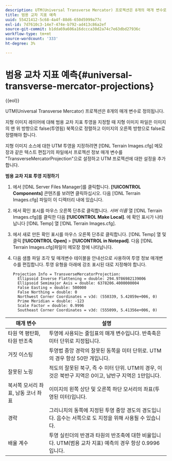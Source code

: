 ```yaml
---
description: UTM(Universal Transverse Mercator) 프로젝션은 8개의 매개 변수로 정의됩니다.
title: 범용 교차 지표 예측
uuid: 55421412-5c68-4a4f-88d6-650d5999a77c
exl-id: 7d7610c3-14e7-474e-b792-ad413c86a2ef
source-git-commit: b1dda69a606a16dccca30d2a74c7e63dbd27936c
workflow-type: tm+mt
source-wordcount: '333'
ht-degree: 3%

---
```


# 범용 교차 지표 예측{#universal-transverse-mercator-projections}

{{eol}}

UTM(Universal Transverse Mercator) 프로젝션은 8개의 매개 변수로 정의됩니다.

지형 이미지 레이어에 대해 범용 교차 지표 투영을 지정할 때 지형 이미지 파일은 이미지의 맨 위 방향으로 false(투영됨) 북쪽으로 정렬하고 이미지의 오른쪽 방향으로 false로 정렬해야 합니다.

지형 이미지 소스에 대한 UTM 투영을 지정하려면 [!DNL Terrain Images.cfg] 메모장과 같은 텍스트 편집기의 파일에서 프로젝션 정보 매개 변수를 &quot;TransverseMercatorProjection&quot;으로 설정하고 UTM 프로젝션에 대한 설정을 추가합니다.

**범용 교차 지표 투영 지정하기**

1. 에서 [!DNL Server Files Manager]를 클릭합니다. **[!UICONTROL Components]** 콘텐츠를 보려면 클릭하십시오. 다음 [!DNL Terrain Images.cfg] 파일이 이 디렉터리 내에 있습니다.

1. 에서 확인 표시를 마우스 오른쪽 단추로 클릭합니다. *서버 이름* 열 [!DNL Terrain Images.cfg]를 클릭한 다음 **[!UICONTROL Make Local]**. 에 확인 표시가 나타납니다 [!DNL Temp] 열 [!DNL Terrain Images.cfg].

1. 에서 새로 만든 확인 표시를 마우스 오른쪽 단추로 클릭합니다. [!DNL Temp] 열 및 클릭 **[!UICONTROL Open]** > **[!UICONTROL in Notepad]**. 다음 [!DNL Terrain Images.cfg]파일이 메모장 창에 나타납니다.

1. 다음 샘플 파일 조각 및 매개변수 테이블을 안내선으로 사용하여 투영 정보 매개변수를 편집합니다. 투영 유형을 아래에 강조 표시된 대로 지정해야 합니다.

   ```
   Projection Info = TransverseMercatorProjection:
     Ellipsoid Inverse Flattening = double: 294.9786982139006
     Ellipsoid Semimajor Axis = double: 6378206.4000000004
     False Easting = double: 500000
     False Northing = double: 0
     Northwest Corner Coordinates = v3d: (550339, 5.42059e+006, 0)
     Prime Meridian = double: -123
     Scale Factor = double: 0.9996
     Southeast Corner Coordinates = v3d: (555099, 5.41356e+006, 0)
   ```

| 매개 변수 | 설명 |
|---|---|
| 타원 역 평탄화, 타원 반조축 | 투영에 사용되는 줄임표의 매개 변수입니다. 반축축은 미터 단위로 지정됩니다. |
| 거짓 이스팅 | 투영법 중앙 경락의 잘못된 동쪽을 미터 단위로. UTM의 경우 항상 50만 개입니다. |
| 잘못된 노링 | 적도의 잘못된 북구, 즉 수 미터 단위. UTM의 경우, 이것은 북반구 지역은 0이고, 남반구 지역은 1만입니다. |
| 북서쪽 모서리 좌표, 남동 코너 좌표 | 이미지의 왼쪽 상단 및 오른쪽 하단 모서리의 좌표(투영된 미터)입니다. |
| 경락 | 그리니치의 동쪽에 지정된 투영 중앙 경도의 경도입니다. 음수는 서쪽으로 도 지정을 위해 사용될 수 있습니다. |
| 배율 계수 | 투영 실린더의 반경과 타원의 반조축에 대한 비율입니다. UTM(범용 교차 지표) 예측의 경우 항상 0.9996입니다. |
